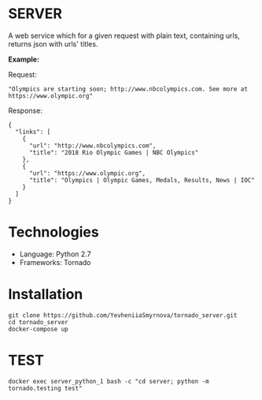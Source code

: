 # SERVER
A web service which for a given request with plain text, containing urls, returns json with urls' titles.

**Example:**

Request:
```
"Olympics are starting soon; http://www.nbcolympics.com. See more at https://www.olympic.org"
```

Response:
```
{
  "links": [
    {
      "url": "http://www.nbcolympics.com",
      "title": "2018 Rio Olympic Games | NBC Olympics"
    },
    {
      "url": "https://www.olympic.org",
      "title": "Olympics | Olympic Games, Medals, Results, News | IOC"
    }
  ]
}
```

# Technologies

* Language: Python 2.7
* Frameworks: Tornado

# Installation
```
git clone https://github.com/YevheniiaSmyrnova/tornado_server.git
cd tornado_server
docker-compose up
```

# TEST
```
docker exec server_python_1 bash -c "cd server; python -m tornado.testing test"
```
